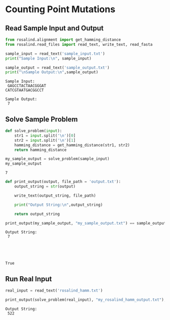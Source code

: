 ---
---

# Counting Point Mutations

## Read Sample Input and Output


```python
from rosalind.alignment import get_hamming_distance
from rosalind.read_files import read_text, write_text, read_fasta
```


```python
sample_input = read_text('sample_input.txt')
print("Sample Input:\n", sample_input)

sample_output = read_text('sample_output.txt')
print("\nSample Output:\n",sample_output)
```

    Sample Input:
     GAGCCTACTAACGGGAT
    CATCGTAATGACGGCCT

    Sample Output:
     7


## Solve Sample Problem


```python
def solve_problem(input):
    str1 = input.split('\n')[0]
    str2 = input.split('\n')[1]
    hamming_distance = get_hamming_distance(str1, str2)
    return hamming_distance

```


```python
my_sample_output = solve_problem(sample_input)
my_sample_output
```




    7




```python
def print_output(output, file_path = 'output.txt'):
    output_string = str(output)

    write_text(output_string, file_path)

    print("Output String:\n",output_string)

    return output_string


```


```python
print_output(my_sample_output, "my_sample_output.txt") == sample_output
```

    Output String:
     7





    True



## Run Real Input


```python
real_input = read_text('rosalind_hamm.txt')

print_output(solve_problem(real_input), "my_rosalind_hamm_output.txt");
```

    Output String:
     522
